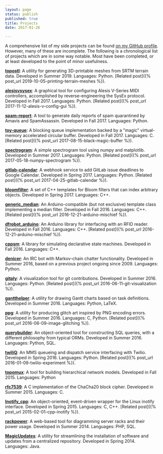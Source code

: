 ```yaml
---
layout: page
status: publish
published: true
title: Projects
date: 2017-01-26

---
```

A comprehensive list of my side projects can be found [on my GitHub profile](https://www.github.com/tmick0). However, many of these are incomplete. The following is a chronological list of projects which are in some way notable. Most have been completed, or at least developed to the point of minor usefulness.

**[topostl](https://github.com/tmick0/topostl)**: A utility for generating 3D-printable meshes from SRTM terrain data. Developed in Summer 2019. Languages: Python. [Related post]({% post_url 2019-10-05-printing-terrain-meshes %}).

**[alesisvsysex](https://github.com/tmick0/alesisvsysex)**: A graphical tool for configuring Alesis V-Series MIDI controllers, accomplished by reverse-engineering the SysEx protocol. Developed in Fall 2017. Languages: Python. [Related post]({% post_url 2017-11-12-alesis-v-config-gui %}).

**[spam-report](https://github.com/tmick0/spam-report)**: A tool to generate daily reports of spam quarantined by Amavis and SpamAssassin. Developed in Fall 2017. Languages: Python.

**[toy-queue](https://github.com/tmick0/toy-queue)**: A blocking queue implementation backed by a "magic" virtual-memory accelerated circular buffer. Developed in Fall 2017. Languages: C. [Related post]({% post_url 2017-08-15-black-magic-buffer %}).

**[spectrogram](https://github.com/tmick0/spectrogram)**: A simple spectrogram tool using numpy and matplotlib. Developed in Summer 2017. Languages: Python. [Related post]({% post_url 2017-05-18-numpy-spectrogram %}).

**[gitlab-calendar](https://github.com/tmick0/gitlab-calendar)**: A webhook service to add GitLab issue deadlines to Google Calendar. Developed in Spring 2017. Languages: Python. [Related post]({% post_url 2017-04-25-gitlab-calendar %}).

**[bloomfilter](https://github.com/tmick0/bloomfilter)**: A set of C++ templates for Bloom filters that can index arbitrary objects. Developed in Spring 2017. Languages: C++.

**[generic_median](https://github.com/tmick0/generic_median)**: An Arduino-compatible (but not exclusive) template class implementing a median filter. Developed in Fall 2016. Languages: C++. [Related post]({% post_url 2016-12-21-arduino-mischief %}).

**[dfrobot_arduino](https://github.com/tmick0/dfrobot_rfid)**: An Arduino library for interfacing with an RFID reader. Developed in Fall 2016. Languages: C++. [Related post]({% post_url 2016-12-21-arduino-mischief %}).

**[cppsm](https://github.com/tmick0/cppsm)**: A library for simulating declarative state machines. Developed in Fall 2016. Languages: C++.

**[denicer](https://github.com/tmick0/denicer)**: An IRC bot with Markov-chain chatter functionality. Developed in Summer 2016, based on a previous project ongoing since 2009. Languages: Python.

**[gitply](https://github.com/tmick0/gitply)**: A visualization tool for git contributions. Developed in Summer 2016. Languages: Python. [Related post]({% post_url 2016-06-11-git-visualization %}).

**[gantthelper](https://github.com/tmick0/gantthelper)**: A utility for drawing Gantt charts based on task definitions. Developed in Summer 2016. Languages: Python, LaTeX.

**[ppg](https://github.com/tmick0/ppg)**: A utility for producing glitch art inspired by PNG encoding errors. Developed in Summer 2016. Languages: C, Python. [Related post]({% post_url 2016-06-09-image-glitching %}).

**[querybuilder](https://github.com/tmick0/querybuilder)**: An object-oriented tool for constructing SQL queries, with a different philosophy from typical ORMs. Developed in Summer 2016. Languages: Python, SQL.

**[twiliQ](https://github.com/tmick0/twiliq)**: An MMS queueing and dispatch service interfacing with Twilio. Developed in Spring 2016. Languages: Python. [Related post]({% post_url 2016-01-09-twilio-experiment %}).

**[topomux](https://github.com/nsol-nmsu/topomux)**: A tool for building hierarchical network models. Developed in Fall 2015. Languages: Python

**[rfc7539](https://github.com/tmick0/rfc7539)**: A C implementation of the ChaCha20 block cipher. Developed in Summer 2015. Languages: C.

**[Inotify_cpp](https://github.com/tmick0/Inotify_cpp)**: An object-oriented, event-driven wrapper for the Linux inotify interface. Developed in Spring 2015. Languages: C, C++. [Related post]({% post_url 2015-02-01-cpp-inotify %}).

**[rackpower](https://github.com/tmick0/rackpower)**: A web-based tool for diagramming server racks and their power usage. Developed in Summer 2014. Languages: PHP, SQL.

**[MagicUpdates](https://github.com/tmick0/MagicUpdates)**: A utility for streamlining the installation of software and updates from a centralized repository. Developed in Spring 2014. Languages: Java.

